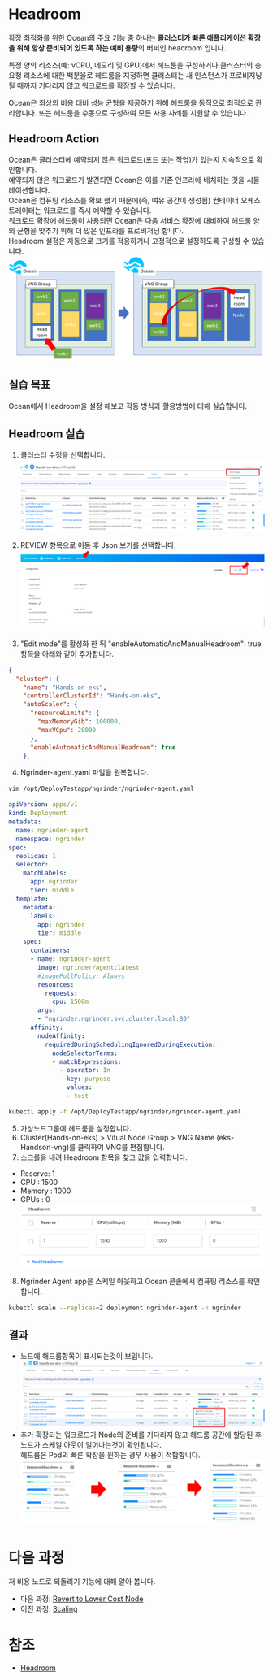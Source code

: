 # Headroom

확장 최적화를 위한 Ocean의 주요 기능 중 하나는 **클러스터가 빠른 애플리케이션 확장을 위해 항상 준비되어 있도록 하는 예비 용량**의 버퍼인 headroom 입니다.</br>

특정 양의 리소스(예: vCPU, 메모리 및 GPU)에서 헤드룸을 구성하거나 클러스터의 총 요청 리소스에 대한 백분율로 헤드룸을 지정하면 클러스터는 새 인스턴스가 프로비저닝될 때까지 기다리지 않고 워크로드를 확장할 수 있습니다. </br>

Ocean은 최상의 비용 대비 성능 균형을 제공하기 위해 헤드룸을 동적으로 최적으로 관리합니다. 또는 헤드룸을 수동으로 구성하여 모든 사용 사례를 지원할 수 있습니다.

## Headroom Action

Ocean은 클러스터에 예약되지 않은 워크로드(포드 또는 작업)가 있는지 지속적으로 확인합니다. </br>
예약되지 않은 워크로드가 발견되면 Ocean은 이를 기존 인프라에 배치하는 것을 시뮬레이션합니다. </br>
Ocean은 컴퓨팅 리소스를 확보 했기 때문에(즉, 여유 공간이 생성됨) 컨테이너 오케스트레이터는 워크로드를 즉시 예약할 수 있습니다. </br>
워크로드 확장에 헤드룸이 사용되면 Ocean은 다음 서비스 확장에 대비하여 헤드룸 양의 균형을 맞추기 위해 더 많은 인프라를 프로비저닝 합니다. </br>
Headroom 설정은 자동으로 크기를 적용하거나 고정적으로 설정하도록 구성할 수 있습니다. </br>
![DescribeHeadroom](./Images/DescribeHeadroom.png)

## 실습 목표
Ocean에서 Headroom을 설정 해보고 작동 방식과 활용방법에 대해 실습합니다.

## Headroom 실습

1. 클러스터 수정을 선택합니다.</br>
![HeadroomGuide](./Images/HeadroomGuide.png)

2. REVIEW 항목으로 이동 후 Json 보기를 선택합니다.</br>
![HeadroomGuide](./Images/HeadroomGuide2.png)

3. "Edit mode"를 활성화 한 뒤 "enableAutomaticAndManualHeadroom": true 항목을 아래와 같이 추가합니다.

  ```json
  {
    "cluster": {
      "name": "Hands-on-eks",
      "controllerClusterId": "Hands-on-eks",
      "autoScaler": {
        "resourceLimits": {
          "maxMemoryGib": 100000,
          "maxVCpu": 20000
        },
        "enableAutomaticAndManualHeadroom": true
      },
  ```

4. Ngrinder-agent.yaml 파일을 원복합니다.

```bash
vim /opt/DeployTestapp/ngrinder/ngrinder-agent.yaml
```

```yaml
apiVersion: apps/v1
kind: Deployment
metadata:
  name: ngrinder-agent
  namespace: ngrinder
spec:
  replicas: 1
  selector:
    matchLabels:
      app: ngrinder
      tier: middle
  template:
    metadata:
      labels:
        app: ngrinder
        tier: middle
    spec:
      containers:
      - name: ngrinder-agent
        image: ngrinder/agent:latest
        #imagePullPolicy: Always
        resources:
          requests:
            cpu: 1500m
        args:
        - "ngrinder.ngrinder.svc.cluster.local:80"
      affinity:
        nodeAffinity:
          requiredDuringSchedulingIgnoredDuringExecution:
            nodeSelectorTerms:
            - matchExpressions:
              - operator: In
                key: purpose
                values:
                - test
```

```bash
kubectl apply -f /opt/DeployTestapp/ngrinder/ngrinder-agent.yaml
```

5. 가상노드그룹에 헤드룸을 설정합니다.
6. Cluster(Hands-on-eks) > Vitual Node Group > VNG Name (eks-Handson-vng)를 클릭하여 VNG를 편집합니다.
7. 스크롤을 내려 Headroom 항목을 찾고 값을 입력합니다.

- Reserve: 1
- CPU : 1500
- Memory : 1000
- GPUs : 0</br>
 ![Headroomconfig](./Images/Headroomconfig.png)

8. Ngrinder Agent app을 스케일 아웃하고 Ocean 콘솔에서 컴퓨팅 리소스를 확인합니다.

```bash
kubectl scale --replicas=2 deployment ngrinder-agent -n ngrinder
```

## 결과

- 노드에 해드룸항목이 표시되는것이 보입니다.</br>
![SetHeadroom](./Images/SetHeadroom.png)
- 추가 확장되는 워크로드가 Node의 준비를 기다리지 않고 헤드룸 공간에 할당된 후 노드가 스케일 아웃이 일어나는것이 확인됩니다.</br>
헤드룸은 Pod의 빠른 확장을 원하는 경우 사용이 적합합니다.</br>
![Headroomtest](./Images/Headroomtest.png)

# 다음 과정

저 비용 노드로 되돌리기 기능에 대해 알아 봅니다.</br>

- 다음 과정: [Revert to Lower Cost Node](./3-5_ReverttoLowerCostNode.md)
- 이전 과정: [Scaling](./3-3_ScalingEvent.md)

# 참조

- [Headroom](https://docs.spot.io/ocean/features/headroom)

